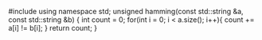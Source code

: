 #include <string>
using namespace std;
unsigned hamming(const std::string &a, const std::string &b)
{
    int count = 0;
    for(int i = 0; i < a.size(); i++){
      count += a[i] != b[i];
    }
    return count;
}
